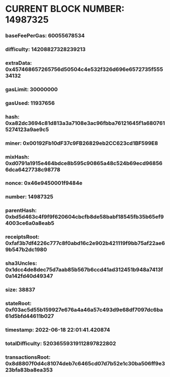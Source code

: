 # CURRENT BLOCK NUMBER: 14987325

### baseFeePerGas: 60055678534
### difficulty: 14208827328239213
### extraData: 0x457468657265756d50504c4e532f326d696e6572735f55534132
### gasLimit: 30000000
### gasUsed: 11937656
### hash: 0xa82dc3694c81d813a3a7108e3ac96fbba76121645f1a6807615274123a9ae9c5
### miner: 0x00192Fb10dF37c9FB26829eb2CC623cd1BF599E8
### mixHash: 0xd0791a1915e464bdce8b595c90865a48c524b69ecd968566dca6427738c98778
### nonce: 0x46e9450001f9484e
### number: 14987325
### parentHash: 0xbd5d463c4f9f9f620604cbcfb8de58babf18545fb35b65ef94003ce6a0a8eab5
### receiptsRoot: 0xfaf3b7df4226c777c8f0abd16c2e902b421119f9bb75af22ae69b547b2dc1980
### sha3Uncles: 0x1dcc4de8dec75d7aab85b567b6ccd41ad312451b948a7413f0a142fd40d49347
### size: 38837
### stateRoot: 0xf03ac5d55b159927e676a4a46a57c493d9e68df7097dc6ba61d5bfd44611b027
### timestamp: 2022-06-18 22:01:41.420874
### totalDifficulty: 52036559319112897822802
### transactionsRoot: 0x8d8807f0d4c81074deb7c6465cd07d7b52e1c30ba506ff9e323bfa83ba8ea353
